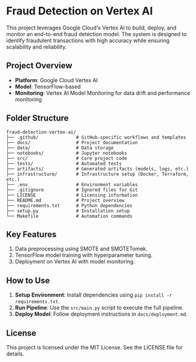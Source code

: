 # Fraud Detection on Vertex AI

This project leverages Google Cloud's Vertex AI to build, deploy, and monitor an end-to-end fraud detection model. The system is designed to identify fraudulent transactions with high accuracy while ensuring scalability and reliability.

## Project Overview
- **Platform**: Google Cloud Vertex AI
- **Model**: TensorFlow-based
- **Monitoring**: Vertex AI Model Monitoring for data drift and performance monitoring

## Folder Structure
```
fraud-detection-vertex-ai/
├── .github/              # GitHub-specific workflows and templates
├── docs/                 # Project documentation
├── data/                 # Data storage
├── notebooks/            # Jupyter notebooks
├── src/                  # Core project code
├── tests/                # Automated tests
├── artifacts/            # Generated artifacts (models, logs, etc.)
├── infrastructure/       # Infrastructure setup (Docker, Terraform, etc.)
├── .env                  # Environment variables
├── .gitignore            # Ignored files for Git
├── LICENSE               # Licensing information
├── README.md             # Project overview
├── requirements.txt      # Python dependencies
├── setup.py              # Installation setup
└── Makefile              # Automation commands
```

## Key Features
1. Data preprocessing using SMOTE and SMOTETomek.
2. TensorFlow model training with hyperparameter tuning.
3. Deployment on Vertex AI with model monitoring.

## How to Use
1. **Setup Environment**: Install dependencies using `pip install -r requirements.txt`.
2. **Run Pipeline**: Use the `src/main.py` script to execute the full pipeline.
3. **Deploy Model**: Follow deployment instructions in `docs/deployment.md`.

## License
This project is licensed under the MIT License. See the LICENSE file for details.